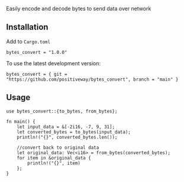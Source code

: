 Easily encode and decode bytes to send data over network

## Installation
Add to `Cargo.toml`
```
bytes_convert = "1.0.0"
```
To use the latest development version:
```
bytes_convert = { git = "https://github.com/positiveway/bytes_convert", branch = "main" }
```


## Usage
```
use bytes_convert::{to_bytes, from_bytes};

fn main() {
    let input_data = &[-2i16, -7, 9, 31];
    let converted_bytes = to_bytes(input_data);
    println!("{}", converted_bytes.len());

    //convert back to original data
    let original_data: Vec<i16> = from_bytes(converted_bytes);
    for item in &original_data {
        println!("{}", item)
    };
}
```